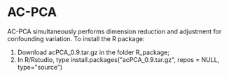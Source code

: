 # AC-PCA
AC-PCA simultaneously performs dimension reduction and adjustment for confounding variation.
To install the R package:
1. Download acPCA_0.9.tar.gz in the folder R_package;
2. In R/Rstudio, type install.packages("acPCA_0.9.tar.gz", repos = NULL, type="source")
